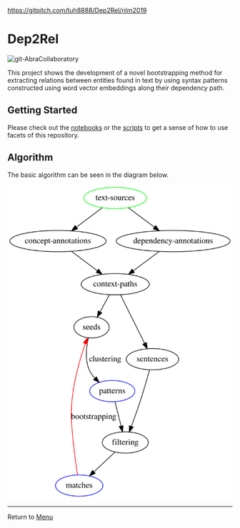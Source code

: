 https://gitpitch.com/tuh8888/Dep2Rel/nlm2019

# Dep2Rel
<img src="https://img.shields.io/badge/ReproducibleResearch-AbraCollaboratory-magenta.svg?style=plastic" alt="git-AbraCollaboratory">

This project shows the development of a novel bootstrapping method for extracting relations between entities found in text by using syntax patterns constructed using word vector embeddings along their dependency path.

## Getting Started  
Please check out the [notebooks](notebooks) or the [scripts](src/scripts) to get a sense of how to use facets of this repository.

## Algorithm

The basic algorithm can be seen in the diagram below.

![Algorithm][algorithm]



_____

Return to [Menu](#getting-started)


[algorithm]:https://github.com/tuh8888/Dep2Rel/raw/master/resources/algorithm.svg "Dep2Rel Algorithm"
